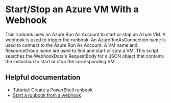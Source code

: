 # Start/Stop an Azure VM With a Webhook
  This runbook uses an Azure Run As Account to start or stop an Azure VM. A webhook is used to trigger the runbook.
  An AzureRunAsConnection name is used to connect to the Azure Run As Account. A VM name and ResourceGroup name are
  used to find and start or stop a VM.
  This script searches the WebhookData's RequestBody for a JSON object that contains the instuction to start or stop
  the corresponding VM.
 
## Helpful documentation
  - [Tutorial: Create a PowerShell runbook](https://docs.microsoft.com/en-us/azure/automation/learn/automation-tutorial-runbook-textual-powershell)
  - [Start a runbook from a webhook](https://docs.microsoft.com/en-us/azure/automation/automation-webhooks)
